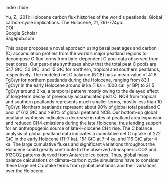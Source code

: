 index: hide

<div class="Citation">

  <div class="Citation-body">
    <div class="Citation-text">Yu, Z., 2011: Holocene carbon flux histories of the world's peatlands: Global carbon-cycle implications. <span class="Article-journal">The Holocene, </span><span class="Article-volume">21, </span>761-774pp.</div>
    <div class="Citation-links">
      <div class="CitationLink" data-href="https://doi.org/10.1177/0959683610386982">
        <div class="CitationLink-icon CitationLink-Doi"></div>
        <div class="CitationLink-text">DOI</div>
      </div>
      <div class="CitationLink" data-href="https://scholar.google.com/scholar?q=10.1177/0959683610386982">
        <div class="CitationLink-icon CitationLink-Scholar"></div>
        <div class="CitationLink-text">Google Scholar</div>
      </div>
      <div class="CitationLink" data-href="http://hol.sagepub.com/cgi/content/abstract/0959683610386982v1">
        <div class="CitationLink-icon CitationLink-Publisher"></div>
        <div class="CitationLink-text">Sagepub.com</div>
      </div>
    </div>
  </div>
</div>

This paper proposes a novel approach using basal peat ages and carbon (C) accumulation profiles from the world’s major peatland regions to decompose C flux terms from time-dependent C pool data observed from peat cores. Our peat-data syntheses show that the total peat C pools are 547 GtC, 50 GtC, and 15 GtC for northern, tropical and southern peatlands, respectively. The modeled net C balance (NCB) has a mean value of 41.8 TgC/yr for northern peatlands during the Holocene, ranging from 83.1 TgC/yr in the early Holocene around 9 ka (1 ka = 1000 cal. yr BP) to 21.5 TgC/yr around 2 ka, a temporal pattern mostly owing to the delayed effect of long-term decay of previously accumulated peat C. NCB from tropical and southern peatlands represents much smaller terms, mostly less than 10 TgC/yr. Northern peatlands represent about 90% of global total peatland C pool of 612 GtC and >90% of global peatland NCB. Our bottom-up global peatland synthesis indicates a decrease in rates of peatland area expansion and reduced CH4 emissions during the late Holocene, thus lending support for an anthropogenic source of late-Holocene CH4 rise. The C balance analysis of global peatland data indicates a cumulative net C uptake of 272 GtC in the early Holocene (11–7 ka), 151 GtC at 7–4 ka, and 116 GtC after 4 ka. The large cumulative fluxes and significant variations throughout the Holocene could greatly contribute to the observed atmospheric CO2 and δ13CO2 patterns derived from Antarctic ice cores. Thus, global mass-balance calculations or climate–carbon cycle simulations have to consider these large net C uptake terms from global peatlands and their variations over the Holocene.

<div class="Citation-copy">

</div>